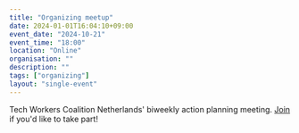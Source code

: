 ```yaml
---
title: "Organizing meetup"
date: 2024-01-01T16:04:10+09:00
event_date: "2024-10-21"
event_time: "18:00"
location: "Online"
organisation: ""
description: ""
tags: ["organizing"]
layout: "single-event"
---
```


Tech Workers Coalition Netherlands' biweekly action planning meeting. [Join](/en/join) if you'd like to take part!
